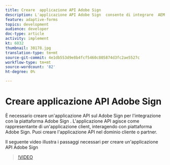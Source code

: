 ```yaml
---
title: Creare  applicazione API Adobe Sign
description: L'applicazione API Adobe Sign  consente di integrare  AEM Forms con  Adobe Sign
feature: adaptive-forms
topics: development
audience: developer
doc-type: article
activity: implement
kt: 6032
thumbnail: 38178.jpg
translation-type: tm+mt
source-git-commit: 4e1db553d9e8b4fcf5460c805874d3fc2ae5527c
workflow-type: tm+mt
source-wordcount: '82'
ht-degree: 0%

---
```


# Creare  applicazione API Adobe Sign

È necessario creare un&#39;applicazione API sul Adobe Sign  per l&#39;integrazione con la piattaforma Adobe Sign . L&#39;applicazione API agisce come rappresentante di un&#39;applicazione client, interagendo con  piattaforma Adobe Sign. Puoi creare l&#39;applicazione API nel dominio cliente o partner.

Il seguente video illustra i passaggi necessari per creare un&#39;applicazione API Adobe Sign 

>[!VIDEO](https://video.tv.adobe.com/v/38178/?quality=9&learn=on)
